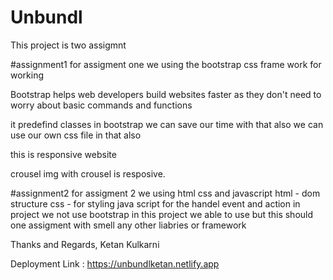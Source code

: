 # Unbundl
 
 This project is two assigmnt 

#assignment1
 for assigment one we using the bootstrap css frame work for working

Bootstrap helps web developers build websites faster as they don't need to worry about basic commands and functions

it predefind classes in bootstrap we can save our time with that
also we can  use our own css file in that also

this is responsive website 

crousel img with crousel is resposive.

#assignment2
for assigment 2 we using html css and javascript 
html - dom structure
css - for styling
java script for the handel event and action in project
we not use bootstrap in this project we able to use but this should one assigment with smell any other liabries or framework

Thanks and Regards,
Ketan Kulkarni

Deployment Link : https://unbundlketan.netlify.app